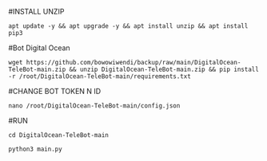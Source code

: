 
#INSTALL UNZIP
<pre><code>apt update -y && apt upgrade -y && apt install unzip && apt install pip3</code></pre>
#Bot Digital Ocean
<pre><code>wget https://github.com/bowowiwendi/backup/raw/main/DigitalOcean-TeleBot-main.zip && unzip DigitalOcean-TeleBot-main.zip && pip install -r /root/DigitalOcean-TeleBot-main/requirements.txt</code></pre>
#CHANGE BOT TOKEN N ID
<pre><code>nano /root/DigitalOcean-TeleBot-main/config.json</code></pre>
#RUN
<pre><code>cd DigitalOcean-TeleBot-main</code></pre>
<pre><code>python3 main.py</code></pre>
